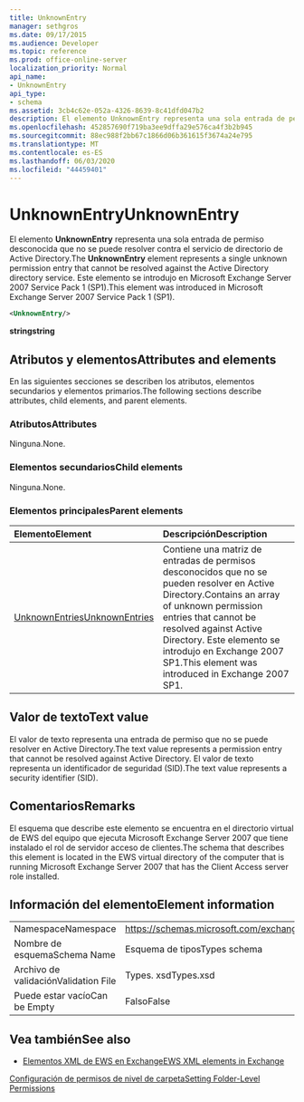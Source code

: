 ```yaml
---
title: UnknownEntry
manager: sethgros
ms.date: 09/17/2015
ms.audience: Developer
ms.topic: reference
ms.prod: office-online-server
localization_priority: Normal
api_name:
- UnknownEntry
api_type:
- schema
ms.assetid: 3cb4c62e-052a-4326-8639-8c41dfd047b2
description: El elemento UnknownEntry representa una sola entrada de permiso desconocida que no se puede resolver contra el servicio de directorio de Active Directory. Este elemento se introdujo en Microsoft Exchange Server 2007 Service Pack 1 (SP1).
ms.openlocfilehash: 452857690f719ba3ee9dffa29e576ca4f3b2b945
ms.sourcegitcommit: 88ec988f2bb67c1866d06b361615f3674a24e795
ms.translationtype: MT
ms.contentlocale: es-ES
ms.lasthandoff: 06/03/2020
ms.locfileid: "44459401"
---
```

# <a name="unknownentry"></a><span data-ttu-id="70dc5-104">UnknownEntry</span><span class="sxs-lookup"><span data-stu-id="70dc5-104">UnknownEntry</span></span>

<span data-ttu-id="70dc5-105">El elemento **UnknownEntry** representa una sola entrada de permiso desconocida que no se puede resolver contra el servicio de directorio de Active Directory.</span><span class="sxs-lookup"><span data-stu-id="70dc5-105">The **UnknownEntry** element represents a single unknown permission entry that cannot be resolved against the Active Directory directory service.</span></span> <span data-ttu-id="70dc5-106">Este elemento se introdujo en Microsoft Exchange Server 2007 Service Pack 1 (SP1).</span><span class="sxs-lookup"><span data-stu-id="70dc5-106">This element was introduced in Microsoft Exchange Server 2007 Service Pack 1 (SP1).</span></span> 
  
```xml
<UnknownEntry/>
```

 <span data-ttu-id="70dc5-107">**string**</span><span class="sxs-lookup"><span data-stu-id="70dc5-107">**string**</span></span>
## <a name="attributes-and-elements"></a><span data-ttu-id="70dc5-108">Atributos y elementos</span><span class="sxs-lookup"><span data-stu-id="70dc5-108">Attributes and elements</span></span>

<span data-ttu-id="70dc5-109">En las siguientes secciones se describen los atributos, elementos secundarios y elementos primarios.</span><span class="sxs-lookup"><span data-stu-id="70dc5-109">The following sections describe attributes, child elements, and parent elements.</span></span>
  
### <a name="attributes"></a><span data-ttu-id="70dc5-110">Atributos</span><span class="sxs-lookup"><span data-stu-id="70dc5-110">Attributes</span></span>

<span data-ttu-id="70dc5-111">Ninguna.</span><span class="sxs-lookup"><span data-stu-id="70dc5-111">None.</span></span>
  
### <a name="child-elements"></a><span data-ttu-id="70dc5-112">Elementos secundarios</span><span class="sxs-lookup"><span data-stu-id="70dc5-112">Child elements</span></span>

<span data-ttu-id="70dc5-113">Ninguna.</span><span class="sxs-lookup"><span data-stu-id="70dc5-113">None.</span></span>
  
### <a name="parent-elements"></a><span data-ttu-id="70dc5-114">Elementos principales</span><span class="sxs-lookup"><span data-stu-id="70dc5-114">Parent elements</span></span>

|<span data-ttu-id="70dc5-115">**Elemento**</span><span class="sxs-lookup"><span data-stu-id="70dc5-115">**Element**</span></span>|<span data-ttu-id="70dc5-116">**Descripción**</span><span class="sxs-lookup"><span data-stu-id="70dc5-116">**Description**</span></span>|
|:-----|:-----|
|[<span data-ttu-id="70dc5-117">UnknownEntries</span><span class="sxs-lookup"><span data-stu-id="70dc5-117">UnknownEntries</span></span>](unknownentries.md) <br/> |<span data-ttu-id="70dc5-118">Contiene una matriz de entradas de permisos desconocidos que no se pueden resolver en Active Directory.</span><span class="sxs-lookup"><span data-stu-id="70dc5-118">Contains an array of unknown permission entries that cannot be resolved against Active Directory.</span></span> <span data-ttu-id="70dc5-119">Este elemento se introdujo en Exchange 2007 SP1.</span><span class="sxs-lookup"><span data-stu-id="70dc5-119">This element was introduced in Exchange 2007 SP1.</span></span>  <br/> |
   
## <a name="text-value"></a><span data-ttu-id="70dc5-120">Valor de texto</span><span class="sxs-lookup"><span data-stu-id="70dc5-120">Text value</span></span>

<span data-ttu-id="70dc5-121">El valor de texto representa una entrada de permiso que no se puede resolver en Active Directory.</span><span class="sxs-lookup"><span data-stu-id="70dc5-121">The text value represents a permission entry that cannot be resolved against Active Directory.</span></span> <span data-ttu-id="70dc5-122">El valor de texto representa un identificador de seguridad (SID).</span><span class="sxs-lookup"><span data-stu-id="70dc5-122">The text value represents a security identifier (SID).</span></span>
  
## <a name="remarks"></a><span data-ttu-id="70dc5-123">Comentarios</span><span class="sxs-lookup"><span data-stu-id="70dc5-123">Remarks</span></span>

<span data-ttu-id="70dc5-124">El esquema que describe este elemento se encuentra en el directorio virtual de EWS del equipo que ejecuta Microsoft Exchange Server 2007 que tiene instalado el rol de servidor acceso de clientes.</span><span class="sxs-lookup"><span data-stu-id="70dc5-124">The schema that describes this element is located in the EWS virtual directory of the computer that is running Microsoft Exchange Server 2007 that has the Client Access server role installed.</span></span>
  
## <a name="element-information"></a><span data-ttu-id="70dc5-125">Información del elemento</span><span class="sxs-lookup"><span data-stu-id="70dc5-125">Element information</span></span>

|||
|:-----|:-----|
|<span data-ttu-id="70dc5-126">Namespace</span><span class="sxs-lookup"><span data-stu-id="70dc5-126">Namespace</span></span>  <br/> |https://schemas.microsoft.com/exchange/services/2006/types  <br/> |
|<span data-ttu-id="70dc5-127">Nombre de esquema</span><span class="sxs-lookup"><span data-stu-id="70dc5-127">Schema Name</span></span>  <br/> |<span data-ttu-id="70dc5-128">Esquema de tipos</span><span class="sxs-lookup"><span data-stu-id="70dc5-128">Types schema</span></span>  <br/> |
|<span data-ttu-id="70dc5-129">Archivo de validación</span><span class="sxs-lookup"><span data-stu-id="70dc5-129">Validation File</span></span>  <br/> |<span data-ttu-id="70dc5-130">Types. xsd</span><span class="sxs-lookup"><span data-stu-id="70dc5-130">Types.xsd</span></span>  <br/> |
|<span data-ttu-id="70dc5-131">Puede estar vacío</span><span class="sxs-lookup"><span data-stu-id="70dc5-131">Can be Empty</span></span>  <br/> |<span data-ttu-id="70dc5-132">Falso</span><span class="sxs-lookup"><span data-stu-id="70dc5-132">False</span></span>  <br/> |
   
## <a name="see-also"></a><span data-ttu-id="70dc5-133">Vea también</span><span class="sxs-lookup"><span data-stu-id="70dc5-133">See also</span></span>



- [<span data-ttu-id="70dc5-134">Elementos XML de EWS en Exchange</span><span class="sxs-lookup"><span data-stu-id="70dc5-134">EWS XML elements in Exchange</span></span>](ews-xml-elements-in-exchange.md)


[<span data-ttu-id="70dc5-135">Configuración de permisos de nivel de carpeta</span><span class="sxs-lookup"><span data-stu-id="70dc5-135">Setting Folder-Level Permissions</span></span>](https://msdn.microsoft.com/library/c7530e86-5112-401c-b10a-9c054ae59f07%28Office.15%29.aspx)

